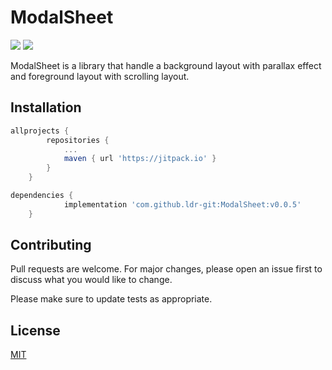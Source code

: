 # ModalSheet

[![](https://jitpack.io/v/ldr-git/ModalSheet.svg)](https://jitpack.io/#ldr-git/ModalSheet) [![](https://img.shields.io/github/issues/ldr-git/ModalSheet)](https://github.com/ldr-git/ModalSheet/issues)

ModalSheet is a library that handle a background layout with parallax effect and foreground layout with scrolling layout.

## Installation

```gradle
allprojects {
		repositories {
			...
			maven { url 'https://jitpack.io' }
		}
	}
```

```gradle
dependencies {
	        implementation 'com.github.ldr-git:ModalSheet:v0.0.5'
	}
```

## Contributing
Pull requests are welcome. For major changes, please open an issue first to discuss what you would like to change.

Please make sure to update tests as appropriate.

## License
[MIT](https://choosealicense.com/licenses/mit/)
